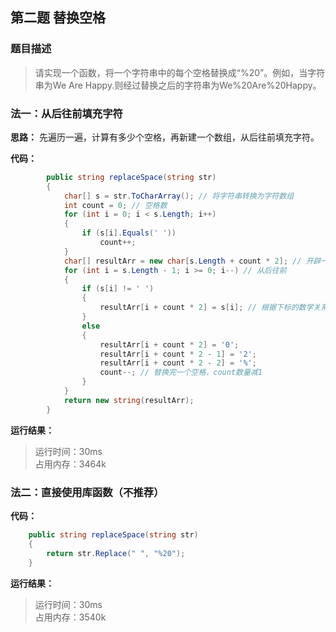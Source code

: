 ## 第二题 替换空格

### 题目描述

> 请实现一个函数，将一个字符串中的每个空格替换成“%20”。例如，当字符串为We Are Happy.则经过替换之后的字符串为We%20Are%20Happy。

### 法一：从后往前填充字符
**思路：** 先遍历一遍，计算有多少个空格，再新建一个数组，从后往前填充字符。

**代码：**
```C#
        public string replaceSpace(string str)
        {
            char[] s = str.ToCharArray(); // 将字符串转换为字符数组
            int count = 0; // 空格数
            for (int i = 0; i < s.Length; i++)
            {
                if (s[i].Equals(' '))
                    count++;
            }
            char[] resultArr = new char[s.Length + count * 2]; // 开辟一个新的字符数组，长度为替换空格后的数组长度
            for (int i = s.Length - 1; i >= 0; i--) // 从后往前
            {
                if (s[i] != ' ')
                {
                    resultArr[i + count * 2] = s[i]; // 根据下标的数学关系填充字符
                }
                else
                {
                    resultArr[i + count * 2] = '0';
                    resultArr[i + count * 2 - 1] = '2';
                    resultArr[i + count * 2 - 2] = '%';
                    count--; // 替换完一个空格，count数量减1
                }
            }
            return new string(resultArr);
        }
```

**运行结果：** 

> 运行时间：30ms   
> 占用内存：3464k

### 法二：直接使用库函数（不推荐）

**代码：**

```c#
	public string replaceSpace(string str)
    {
        return str.Replace(" ", "%20");
    }
```

**运行结果：**

> 运行时间：30ms   
> 占用内存：3540k